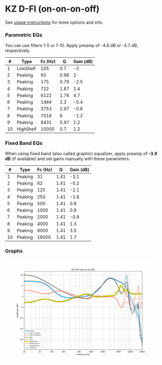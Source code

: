 # KZ D-FI (on-on-on-off)
See [usage instructions](https://github.com/jaakkopasanen/AutoEq#usage) for more options and info.

### Parametric EQs
You can use filters 1-5 or 1-10. Apply preamp of -4.8 dB or -4.7 dB, respectively.

|   # | Type      |   Fc (Hz) |    Q |   Gain (dB) |
|-----|-----------|-----------|------|-------------|
|   1 | LowShelf  |       105 | 0.7  |        -3   |
|   2 | Peaking   |        65 | 0.96 |         2   |
|   3 | Peaking   |       175 | 0.79 |        -2.5 |
|   4 | Peaking   |       722 | 1.87 |         1.4 |
|   5 | Peaking   |      6122 | 1.76 |         4.7 |
|   6 | Peaking   |      1484 | 2.3  |        -0.4 |
|   7 | Peaking   |      3753 | 2.97 |        -0.6 |
|   8 | Peaking   |      7018 | 6    |        -1.2 |
|   9 | Peaking   |      8431 | 5.97 |         1.2 |
|  10 | HighShelf |     10000 | 0.7  |         1.2 |

### Fixed Band EQs
When using fixed band (also called graphic) equalizer, apply preamp of **-3.9 dB** (if available) and set gains manually with these parameters.

|   # | Type    |   Fc (Hz) |    Q |   Gain (dB) |
|-----|---------|-----------|------|-------------|
|   1 | Peaking |        31 | 1.41 |        -3.1 |
|   2 | Peaking |        62 | 1.41 |        -0.2 |
|   3 | Peaking |       125 | 1.41 |        -2.1 |
|   4 | Peaking |       250 | 1.41 |        -1.8 |
|   5 | Peaking |       500 | 1.41 |         0.8 |
|   6 | Peaking |      1000 | 1.41 |         0.8 |
|   7 | Peaking |      2000 | 1.41 |        -0.9 |
|   8 | Peaking |      4000 | 1.41 |         1.3 |
|   9 | Peaking |      8000 | 1.41 |         3.5 |
|  10 | Peaking |     16000 | 1.41 |         1.7 |

### Graphs
![](./KZ%20D-FI%20(on-on-on-off).png)
